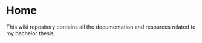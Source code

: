 # Home

This wiki repository contains all the documentation and resources related to my bachelor thesis.
